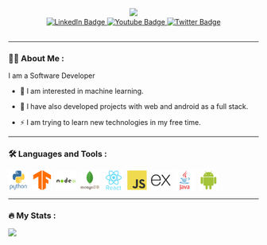 <!--### Hi there 👋 -->

<div id="header" align="center">
  <img src="https://media.giphy.com/media/M9gbBd9nbDrOTu1Mqx/giphy.gif" width="100"/>

  <div id="badges">
    <a href="https://www.linkedin.com/in/emin-öztürk/">
      <img src="https://img.shields.io/badge/LinkedIn-blue?style=for-the-badge&logo=linkedin&logoColor=white" alt="LinkedIn Badge"/>
    </a>
    <a href="https://play.google.com/store/apps/dev?id=6511245882117047076">
      <img src="https://img.shields.io/badge/Google%20Play-26a641?style=for-the-badge&logo=googleplay&logoColor=white" alt="Youtube Badge"/>
    </a>
    <a href="https://emin-ozturk.github.io/portfolio/">
      <img src="https://img.shields.io/badge/Portfolio-FF9800?style=for-the-badge&logo=opera&logoColor=white" alt="Twitter Badge"/>
    </a>
  </div>
  <img src="https://komarev.com/ghpvc/?username=emin-ozturk&style=flat-square&color=blue" alt=""/>
</div>

---
### :man_technologist: About Me :
I am a Software Developer
- :telescope: I am interested in machine learning.

- :seedling: I have also developed projects with web and android as a full stack.

- :zap: I am trying to learn new technologies in my free time.

---

### :hammer_and_wrench: Languages and Tools :
<div>
  <img src="https://github.com/devicons/devicon/blob/master/icons/python/python-original-wordmark.svg" title="Pyton" alt="Python" width="40" height="40"/>&nbsp;
  <img src="https://github.com/devicons/devicon/blob/master/icons/tensorflow/tensorflow-original.svg" title="Tensorflow" alt="Tensorflow" width="40" height="40"/>&nbsp;
  <img src="https://github.com/devicons/devicon/blob/master/icons/nodejs/nodejs-original-wordmark.svg" title="NodeJS" alt="NodeJS" width="40" height="40"/>&nbsp;
  <img src="https://github.com/devicons/devicon/blob/master/icons/mongodb/mongodb-original-wordmark.svg" title="MongoDB"  alt="MongoDB" width="40" height="40"/>&nbsp;
  <img src="https://github.com/devicons/devicon/blob/master/icons/react/react-original-wordmark.svg" title="React" alt="React" width="40" height="40"/>&nbsp;
  <img src="https://github.com/devicons/devicon/blob/master/icons/javascript/javascript-original.svg" title="JavaScript" alt="JavaScript" width="40" height="40"/>&nbsp;
  <img src="https://github.com/devicons/devicon/blob/master/icons/express/express-original.svg" title="ExpressJS" alt="ExpressJS" width="40" height="40"/>&nbsp;
  <img src="https://github.com/devicons/devicon/blob/master/icons/java/java-original-wordmark.svg" title="Java" alt="Java" width="40" height="40"/>&nbsp;
  <img src="https://github.com/devicons/devicon/blob/master/icons/android/android-original.svg" title="Android" alt="Android" width="40" height="40"/>&nbsp;
</div>

---

### :fire: My Stats :

<img src="https://github-readme-stats.vercel.app/api?username=emin-ozturk&&show_icons=true&title_color=#263238&icon_color=bb2acf&text_color=#263238&bg_color=#CFD8DC">



<!--
**emin-ozturk/emin-ozturk** is a ✨ _special_ ✨ repository because its `README.md` (this file) appears on your GitHub profile.

Here are some ideas to get you started:

- 🔭 I’m currently working on ...
- 🌱 I’m currently learning ...
- 👯 I’m looking to collaborate on ...
- 🤔 I’m looking for help with ...
- 💬 Ask me about ...
- 📫 How to reach me: ...
- 😄 Pronouns: ...
- ⚡ Fun fact: ...
-->
